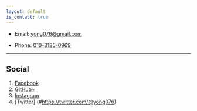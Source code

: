 ```yaml
---
layout: default
is_contact: true
---
```


* Email: [yong076@gmail.com](yong076@gmail.com)

* Phone: [010-3185-0969](tel:010-3185-0969)

---

## Social
1. [Facebook](#https://www.facebook.com/yong076)
2. [GitHub+](#https://github.com/yong076)
3. [Instagram](#https://www.instagram.com/yong076/)
4. [Twitter] (#https://twitter.com/@yong076)
